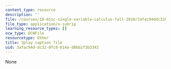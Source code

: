 ```yaml
---
content_type: resource
description: ''
file: /courses/18-01sc-single-variable-calculus-fall-2010/3afac94ddc320fc8614ad8bb2f3b3342_7K1sB05pE0A.srt
file_type: application/x-subrip
learning_resource_types: []
ocw_type: OCWFile
resourcetype: Other
title: 3play caption file
uid: 3afac94d-dc32-0fc8-614a-d8bb2f3b3342
---
```

None

